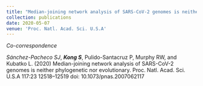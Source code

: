 ```yaml
---
title: "Median-joining network analysis of SARS-CoV-2 genomes is neither phylogenetic nor evolutionary"
collection: publications
date: 2020-05-07
venue: 'Proc. Natl. Acad. Sci. U.S.A'
---
```

*Co-correspondence*

*Sánchez-Pacheco SJ*, ***Kong S***, Pulido-Santacruz P, Murphy RW, and Kubatko L. (2020) Median-joining network analysis of SARS-CoV-2 genomes is neither phylogenetic nor evolutionary. Proc. Natl. Acad. Sci. U.S.A 117:23 12518–12519 doi: 10.1073/pnas.2007062117